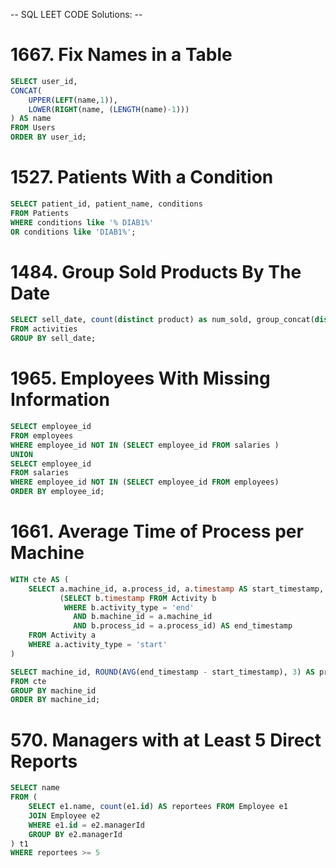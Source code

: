 -- SQL LEET CODE Solutions: --

# 1667. Fix Names in a Table

```SQL
SELECT user_id,
CONCAT(
    UPPER(LEFT(name,1)),
    LOWER(RIGHT(name, (LENGTH(name)-1)))
) AS name
FROM Users
ORDER BY user_id;
```



# 1527. Patients With a Condition

```SQL
SELECT patient_id, patient_name, conditions
FROM Patients
WHERE conditions like '% DIAB1%' 
OR conditions like 'DIAB1%';
```

# 1484. Group Sold Products By The Date

```SQL
SELECT sell_date, count(distinct product) as num_sold, group_concat(distinct product) as products
FROM activities
GROUP BY sell_date;
```

# 1965. Employees With Missing Information

```SQL
SELECT employee_id 
FROM employees 
WHERE employee_id NOT IN (SELECT employee_id FROM salaries )
UNION
SELECT employee_id 
FROM salaries 
WHERE employee_id NOT IN (SELECT employee_id FROM employees)
ORDER BY employee_id;
```
# 1661. Average Time of Process per Machine

```SQL
WITH cte AS (
    SELECT a.machine_id, a.process_id, a.timestamp AS start_timestamp, 
           (SELECT b.timestamp FROM Activity b 
            WHERE b.activity_type = 'end' 
              AND b.machine_id = a.machine_id 
              AND b.process_id = a.process_id) AS end_timestamp
    FROM Activity a 
    WHERE a.activity_type = 'start'
)

SELECT machine_id, ROUND(AVG(end_timestamp - start_timestamp), 3) AS processing_time
FROM cte
GROUP BY machine_id
ORDER BY machine_id;

```
# 570. Managers with at Least 5 Direct Reports
```SQL
SELECT name
FROM (
    SELECT e1.name, count(e1.id) AS reportees FROM Employee e1
    JOIN Employee e2 
    WHERE e1.id = e2.managerId
    GROUP BY e2.managerId
) t1
WHERE reportees >= 5
```
# 
